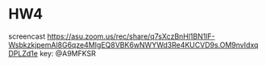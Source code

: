 # HW4

screencast
https://asu.zoom.us/rec/share/q7sXczBnHl1BN1lF-WsbkzkjpemAl8G6qze4MIgEQ8VBK6wNWYWd3Re4KUCVD9s.OM9nvIdxqDPLZd1e 
key: @A9MFKSR

